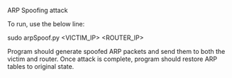 ARP Spoofing attack

To run, use the below line:

sudo arpSpoof.py <VICTIM_IP> <ROUTER_IP>

Program should generate spoofed ARP packets and send them to both the victim and router. Once attack is complete, program should restore ARP tables to original state.
